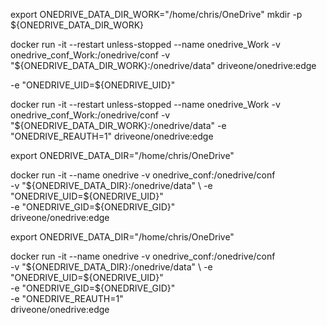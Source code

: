 
export ONEDRIVE_DATA_DIR_WORK="/home/chris/OneDrive"
mkdir -p ${ONEDRIVE_DATA_DIR_WORK}

docker run -it --restart unless-stopped --name onedrive_Work -v onedrive_conf_Work:/onedrive/conf -v "${ONEDRIVE_DATA_DIR_WORK}:/onedrive/data" driveone/onedrive:edge

-e "ONEDRIVE_UID=${ONEDRIVE_UID}" 


docker run -it --restart unless-stopped --name onedrive_Work -v onedrive_conf_Work:/onedrive/conf -v "${ONEDRIVE_DATA_DIR_WORK}:/onedrive/data" -e "ONEDRIVE_REAUTH=1" driveone/onedrive:edge



export ONEDRIVE_DATA_DIR="/home/chris/OneDrive"

docker run -it --name onedrive -v onedrive_conf:/onedrive/conf \
    -v "${ONEDRIVE_DATA_DIR}:/onedrive/data" \
    -e "ONEDRIVE_UID=${ONEDRIVE_UID}" \
    -e "ONEDRIVE_GID=${ONEDRIVE_GID}" \
    driveone/onedrive:edge

export ONEDRIVE_DATA_DIR="/home/chris/OneDrive"

docker run -it --name onedrive -v onedrive_conf:/onedrive/conf \
    -v "${ONEDRIVE_DATA_DIR}:/onedrive/data" \
    -e "ONEDRIVE_UID=${ONEDRIVE_UID}" \
    -e "ONEDRIVE_GID=${ONEDRIVE_GID}" \
    -e "ONEDRIVE_REAUTH=1" \
    driveone/onedrive:edge    
